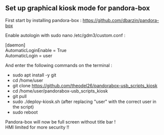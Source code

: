 <h2>Set up graphical kiosk mode for pandora-box</h2>

First start by installing pandora-box : https://github.com/dbarzin/pandora-box

Enable autologin with sudo nano /etc/gdm3/custom.conf :

[daemon]  
AutomaticLoginEnable = True  
AutomaticLogin = user  

And enter the following commands on the terminal :

- sudo apt install -y git
- cd /home/user
- git clone https://github.com/theodel26/pandorabox-usb_scripts_kiosk
- cd /home/user/pandorabox-usb_scripts_kiosk
- git pull
- sudo ./deploy-kiosk.sh (after replacing "user" with the correct user in the script)
- sudo reboot

Pandora-box will now be full screen without title bar !  
HMI limited for more security !!
